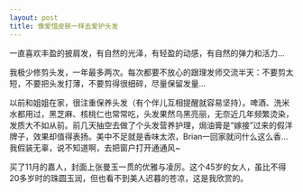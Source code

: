 ```yaml
---
layout: post
title: 像爱惜皮肤一样去爱护头发
---
```




一直喜欢丰盈的披肩发，有自然的光泽，有轻盈的动感，有自然的弹力和活力…

我极少修剪头发，一年最多两次。每次都要不放心的跟理发师交流半天：不要剪太短，不要把头发打薄，不要剪得很细碎，尽量保留发量…

以前和姐姐在家，很注重保养头发（有个伴儿互相提醒就容易坚持）。啤酒、洗米水都用过，黑芝麻、核桃仁也常常吃，头发果然乌黑亮丽，无奈近几年频繁烫染，发质大不如从前。前几天抽空去做了个头发营养护理，焗油膏是“嫁接”过来的假洋牌子，效果却值得表扬。美中不足就是香味太浓，Brian一回家就问什么这么香…我假装无辜，说不知道啊，去把窗户打开通通风~

买了11月的嘉人，封面上张曼玉一贯的优雅与凌厉。这个45岁的女人，虽比不得20多岁时的珠圆玉润，但也看不到美人迟暮的苍凉，这是我欣赏的。
